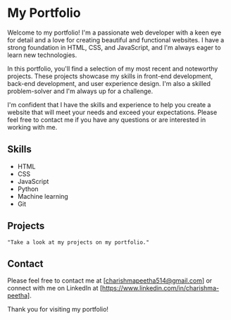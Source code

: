 # My Portfolio

Welcome to my portfolio! I'm a passionate web developer with a keen eye for detail and a love for creating beautiful and functional websites.
I have a strong foundation in HTML, CSS, and JavaScript, and I'm always eager to learn new technologies.

In this portfolio, you'll find a selection of my most recent and noteworthy projects. These projects showcase my skills in front-end development,
back-end development, and user experience design. I'm also a skilled problem-solver and I'm always up for a challenge.

I'm confident that I have the skills and experience to help you create a website that will meet your needs and exceed your expectations. 
Please feel free to contact me if you have any questions or are interested in working with me.

## Skills

* HTML
* CSS
* JavaScript
* Python
* Machine learning 
* Git

## Projects
	"Take a look at my projects on my portfolio."
## Contact

Please feel free to contact me at [charishmapeetha514@gmail.com] or connect with me on LinkedIn at [https://www.linkedin.com/in/charishma-peetha].

Thank you for visiting my portfolio!
